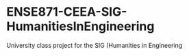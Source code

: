 # ENSE871-CEEA-SIG-HumanitiesInEngineering
University class project for the SIG (Humanities in Engineering
